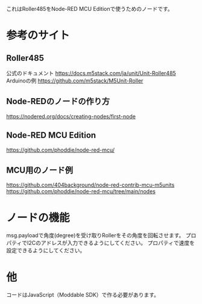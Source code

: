これはRoller485をNode-RED MCU Editionで使うためのノードです。
# 参考のサイト
## Roller485
公式のドキュメント
https://docs.m5stack.com/ja/unit/Unit-Roller485
Arduinoの例
https://github.com/m5stack/M5Unit-Roller

## Node-REDのノードの作り方
https://nodered.org/docs/creating-nodes/first-node

## Node-RED MCU Edition
https://github.com/phoddie/node-red-mcu/

## MCU用のノード例
https://github.com/404background/node-red-contrib-mcu-m5units
https://github.com/phoddie/node-red-mcu/tree/main/nodes

# ノードの機能
msg.payloadで角度(degree)を受け取りRollerをその角度を回転させます。
プロパティでI2Cのアドレスが入力できるようにしてください。
プロパティで速度を設定できるようにしてください。

# 他
コードはJavaScript（Moddable SDK）で作る必要があります。
